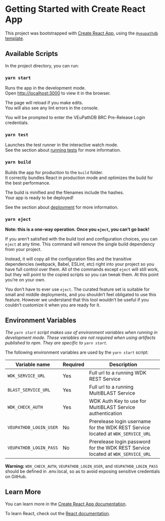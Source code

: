# Getting Started with Create React App

This project was bootstrapped with [Create React App](https://github.com/facebook/create-react-app), using the [`@veupathdb` template](https://github.com/VEuPathDB/web-dev/packages/cra-template).

## Available Scripts

In the project directory, you can run:

### `yarn start`

Runs the app in the development mode.\
Open [http://localhost:3000](http://localhost:3000) to view it in the browser.

The page will reload if you make edits.\
You will also see any lint errors in the console.

You will be prompted to enter the VEuPathDB BRC Pre-Release Login credentials.

### `yarn test`

Launches the test runner in the interactive watch mode.\
See the section about [running tests](https://facebook.github.io/create-react-app/docs/running-tests) for more information.

### `yarn build`

Builds the app for production to the `build` folder.\
It correctly bundles React in production mode and optimizes the build for the best performance.

The build is minified and the filenames include the hashes.\
Your app is ready to be deployed!

See the section about [deployment](https://facebook.github.io/create-react-app/docs/deployment) for more information.

### `yarn eject`

**Note: this is a one-way operation. Once you `eject`, you can’t go back!**

If you aren’t satisfied with the build tool and configuration choices, you can `eject` at any time. This command will remove the single build dependency from your project.

Instead, it will copy all the configuration files and the transitive dependencies (webpack, Babel, ESLint, etc) right into your project so you have full control over them. All of the commands except `eject` will still work, but they will point to the copied scripts so you can tweak them. At this point you’re on your own.

You don’t have to ever use `eject`. The curated feature set is suitable for small and middle deployments, and you shouldn’t feel obligated to use this feature. However we understand that this tool wouldn’t be useful if you couldn’t customize it when you are ready for it.

## Environment Variables

_The `yarn start` script makes use of environment variables when running in development mode. These variables are not required when using artifacts published to npm. They are specific to `yarn start`._

The following environment variables are used by the `yarn start` script:

| Variable name          | Required | Description                                                                     |
| ---------------------- | -------- | ------------------------------------------------------------------------------- |
| `WDK_SERVICE_URL`      | Yes      | Full url to a running WDK REST Service                                          |
| `BLAST_SERVICE_URL`    | Yes      | Full url to a running MultiBLAST Service                                        |
| `WDK_CHECK_AUTH`       | Yes      | WDK Auth Key to use for MultiBLAST Service authentication                       |
| `VEUPATHDB_LOGIN_USER` | No       | Prerelease login username for the WDK REST Service located at `WDK_SERVICE_URL` |
| `VEUPATHDB_LOGIN_PASS` | No       | Prerelease login password for the WDK REST Service located at `WDK_SERVICE_URL` |

**Warning:** `WDK_CHECK_AUTH`, `VEUPATHDB_LOGIN_USER`, and `VEUPATHDB_LOGIN_PASS` should be defined in .env.local, so as to avoid exposing sensitive credentials on GitHub.

## Learn More

You can learn more in the [Create React App documentation](https://facebook.github.io/create-react-app/docs/getting-started).

To learn React, check out the [React documentation](https://reactjs.org/).
